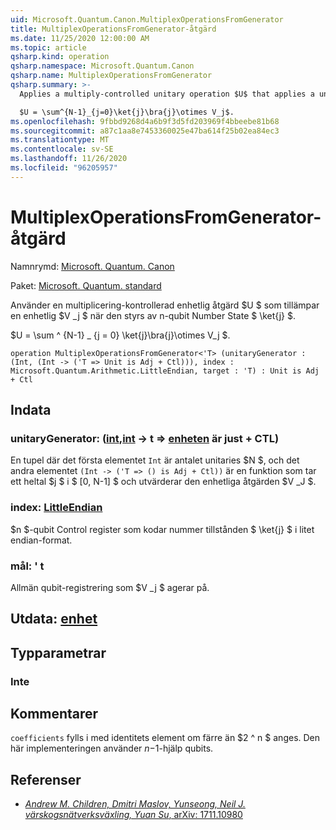 ```yaml
---
uid: Microsoft.Quantum.Canon.MultiplexOperationsFromGenerator
title: MultiplexOperationsFromGenerator-åtgärd
ms.date: 11/25/2020 12:00:00 AM
ms.topic: article
qsharp.kind: operation
qsharp.namespace: Microsoft.Quantum.Canon
qsharp.name: MultiplexOperationsFromGenerator
qsharp.summary: >-
  Applies a multiply-controlled unitary operation $U$ that applies a unitary $V_j$ when controlled by n-qubit number state $\ket{j}$.

  $U = \sum^{N-1}_{j=0}\ket{j}\bra{j}\otimes V_j$.
ms.openlocfilehash: 9fbbd9268d4a6b9f3d5fd203969f4bbeebe81b68
ms.sourcegitcommit: a87c1aa8e7453360025e47ba614f25b02ea84ec3
ms.translationtype: MT
ms.contentlocale: sv-SE
ms.lasthandoff: 11/26/2020
ms.locfileid: "96205957"
---
```

# <a name="multiplexoperationsfromgenerator-operation"></a>MultiplexOperationsFromGenerator-åtgärd

Namnrymd: [Microsoft. Quantum. Canon](xref:Microsoft.Quantum.Canon)

Paket: [Microsoft. Quantum. standard](https://nuget.org/packages/Microsoft.Quantum.Standard)


Använder en multiplicering-kontrollerad enhetlig åtgärd $U $ som tillämpar en enhetlig $V _j $ när den styrs av n-qubit Number State $ \ket{j} $.

$U = \sum ^ {N-1} _ {j = 0} \ket{j}\bra{j}\otimes V_j $.

```qsharp
operation MultiplexOperationsFromGenerator<'T> (unitaryGenerator : (Int, (Int -> ('T => Unit is Adj + Ctl))), index : Microsoft.Quantum.Arithmetic.LittleEndian, target : 'T) : Unit is Adj + Ctl
```


## <a name="input"></a>Indata

### <a name="unitarygenerator--intint---t--unit--is-adj--ctl"></a>unitaryGenerator: ([int](xref:microsoft.quantum.lang-ref.int),[int](xref:microsoft.quantum.lang-ref.int) -> t => [enheten](xref:microsoft.quantum.lang-ref.unit)  är just + CTL)

En tupel där det första elementet `Int` är antalet unitaries $N $, och det andra elementet `(Int -> ('T => () is Adj + Ctl))` är en funktion som tar ett heltal $j $ i $ [0, N-1] $ och utvärderar den enhetliga åtgärden $V _J $.


### <a name="index--littleendian"></a>index: [LittleEndian](xref:Microsoft.Quantum.Arithmetic.LittleEndian)

$n $-qubit Control register som kodar nummer tillstånden $ \ket{j} $ i litet endian-format.


### <a name="target--t"></a>mål: ' t

Allmän qubit-registrering som $V _j $ agerar på.



## <a name="output--unit"></a>Utdata: [enhet](xref:microsoft.quantum.lang-ref.unit)



## <a name="type-parameters"></a>Typparametrar

### <a name="t"></a>Inte



## <a name="remarks"></a>Kommentarer

`coefficients` fylls i med identitets element om färre än $2 ^ n $ anges. Den här implementeringen använder $n-$1-hjälp qubits.

## <a name="references"></a>Referenser

- [*Andrew M. Children, Dmitri Maslov, Yunseong, Neil J. värskogsnätverksväxling, Yuan Su*, arXiv: 1711.10980](https://arxiv.org/abs/1711.10980)
